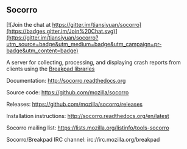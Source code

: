 Socorro
-------

[![Join the chat at https://gitter.im/tiansiyuan/socorro](https://badges.gitter.im/Join%20Chat.svg)](https://gitter.im/tiansiyuan/socorro?utm_source=badge&utm_medium=badge&utm_campaign=pr-badge&utm_content=badge)

A server for collecting, processing, and displaying crash reports from
clients using the [Breakpad libraries](http://code.google.com/p/google-breakpad/)

Documentation:
http://socorro.readthedocs.org

Source code:
https://github.com/mozilla/socorro

Releases:
https://github.com/mozilla/socorro/releases

Installation instructions:
http://socorro.readthedocs.org/en/latest

Socorro mailing list:
https://lists.mozilla.org/listinfo/tools-socorro

Socorro/Breakpad IRC channel:
irc://irc.mozilla.org/breakpad
